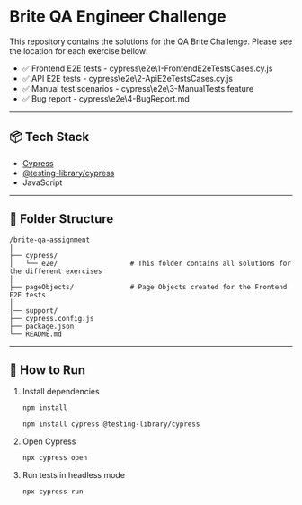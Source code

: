 # Brite QA Engineer Challenge

This repository contains the solutions for the QA Brite Challenge. Please see the location for each exercise bellow:

- ✅ Frontend E2E tests       - cypress\e2e\1-FrontendE2eTestsCases.cy.js
- ✅ API E2E tests            - cypress\e2e\2-ApiE2eTestsCases.cy.js
- ✅ Manual test scenarios    - cypress\e2e\3-ManualTests.feature
- ✅ Bug report               - cypress\e2e\4-BugReport.md

---

## 📦 Tech Stack

- [Cypress](https://www.cypress.io/)
- [@testing-library/cypress](https://testing-library.com/docs/cypress-testing-library/intro)
- JavaScript

---

## 📁 Folder Structure

```
/brite-qa-assignment
│
├── cypress/
│   └── e2e/                  # This folder contains all solutions for the different exercises
│
├── pageObjects/              # Page Objects created for the Frontend E2E tests
│   
│── support/  
├── cypress.config.js
├── package.json
└── README.md
```

---

## 🚀 How to Run

1. Install dependencies

   ```bash
   npm install
   ```

   ```bash
   npm install cypress @testing-library/cypress
   ```

2. Open Cypress

   ```bash
   npx cypress open
   ```

3. Run tests in headless mode
   ```bash
   npx cypress run
   ```


